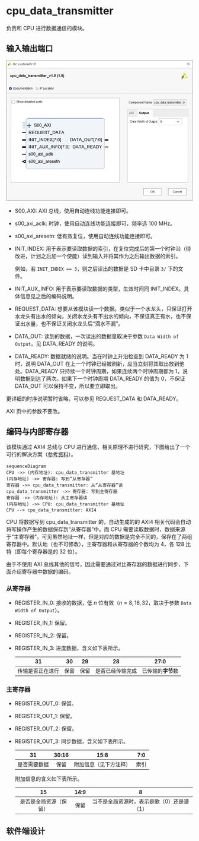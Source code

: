 # cpu_data_transmitter

负责和 CPU 进行数据通信的模块。

## 输入输出端口

![](port.png)

- S00_AXI: AXI 总线，使用自动连线功能连接即可。

- s00_axi_aclk: 时钟，使用自动连线功能连接即可，频率选 $100~\mathrm{MHz}$。

- s00_axi_aresetn: 低有效复位，使用自动连线功能连接即可。

- INIT_INDEX: 用于表示要读取数据的索引，在复位完成后的第一个时钟沿（待改进，计划之后加一个使能）读到输入并将其作为之后输出数据的索引。

  例如，若 `INIT_INDEX == 3`，则之后读出的数据是 SD 卡中目录 `3/` 下的文件。

- INIT_AUX_INFO: 用于表示要读取数据的类型，生效时间同 INIT_INDEX。具体信息见之后的编码说明。

- REQUEST_DATA: 想要从该模块读一个数据。类似于一个水龙头，只保证打开水龙头有出水的倾向，关闭水龙头有不出水的倾向，不保证真正有水，也不保证出水量，也不保证关闭水龙头后“滴水不漏”。

- DATA_OUT: 读到的数据，一次读出的数据量取决于参数 `Data Width of Output`。见 DATA_READY 的说明。

- DATA_READY: 数据就绪的说明。当在时钟上升沿检查到 DATA_READY 为 1 时，说明 DATA_OUT 在上一个时钟已经被刷新，应当立刻将其取出放到他处。DATA_READY 只持续一个时钟周期，如果连续两个时钟周期都为 1，说明数据到达了两次。如果下一个时钟周期 DATA_READY 的值为 0，不保证 DATA_OUT 可以保持不变，所以要立即取出。

更详细的时序说明暂时省略，可以参见 REQUEST_DATA 和 DATA_READY。

AXI 页中的参数不要改。

## 编码与内部寄存器

该模块通过 AXI4 总线与 CPU 进行通信，相关原理不进行研究，下图给出了一个可行的解决方案（[参考资料](https://blog.csdn.net/tangkunjyy/article/details/62045863)）。

```mermaid
sequenceDiagram
CPU ->> (内存地址): cpu_data_transmitter 基地址
(内存地址) ->> 寄存器: 写到“从寄存器”
寄存器 ->> cpu_data_transmitter: 从“从寄存器”读
cpu_data_transmitter ->> 寄存器: 写到主寄存器
寄存器 ->> (内存地址): 从主寄存器读
(内存地址) ->> CPU: cpu_data_transmitter 基地址
CPU --> cpu_data_transmitter: AXI4
```

CPU 将数据写到 cpu_data_transmitter 的，自动生成的的 AXI4 相关代码会自动将写操作产生的数据保存到“从寄存器”中。而 CPU 需要读取数据时，数据来源于“主寄存器”。可见虽然地址一样，但是对应的数据是完全不同的，保存在了两组寄存器中。默认地（也不可修改），主寄存器和从寄存器的个数均为 4，各 128 比特（即每个寄存器是的 32 位）。

由于不使用 AXI 总线其他的信号，因此需要通过对比寄存器的数据进行同步，下面介绍寄存器中数据的编码。

### 从寄存器

- REGISTER_IN_0: 接收的数据，低 $n$ 位有效（$n = 8, 16, 32$，取决于参数 `Data Width of Output`）。

- REGISTER_IN_1: 保留。

- REGISTER_IN_2: 保留。

- REGISTER_IN_3: 进度数据，含义如下表所示。

  |        31        |  30  |  29  |        28        |        27:0        |
  | :--------------: | :--: | :--: | :--------------: | :----------------: |
  | 传输是否正在进行 | 保留 | 保留 | 是否已经传输完成 | 已传输的**字节**数 |

### 主寄存器

- REGISTER_OUT_0: 保留。

- REGISTER_OUT_1: 保留。

- REGISTER_OUT_2: 保留。

- REGISTER_OUT_3: 同步数据，含义如下表所示。

  |      31      | 30:16 |          15:8          | 7:0  |
  | :----------: | :---: | :--------------------: | :--: |
  | 是否需要数据 | 保留  | 附加信息（见下方注释） | 索引 |

  附加信息的含义如下表所示。

  |           15           | 14:9 |                     8                      |
  | :--------------------: | :--: | :----------------------------------------: |
  | 是否是全局资源（保留） | 保留 | 当不是全局资源时，表示是歌（0）还是谱（1） |

## 软件端设计

